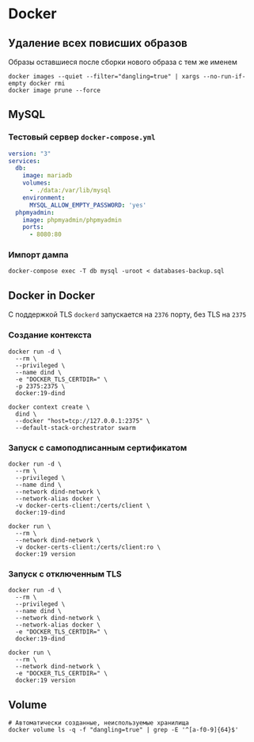 # Docker

## Удаление всех повисших образов

Образы оставшиеся после сборки нового образа с тем же именем

```shell
docker images --quiet --filter="dangling=true" | xargs --no-run-if-empty docker rmi
docker image prune --force
```

## MySQL

### Тестовый сервер `docker-compose.yml`

```yaml
version: "3"
services:
  db:
    image: mariadb
    volumes:
      - ./data:/var/lib/mysql
    environment:
      MYSQL_ALLOW_EMPTY_PASSWORD: 'yes'
  phpmyadmin:
    image: phpmyadmin/phpmyadmin
    ports:
      - 8080:80
```

### Импорт дампа

```shell
docker-compose exec -T db mysql -uroot < databases-backup.sql
```


## Docker in Docker

С поддержкой TLS `dockerd` запускается на `2376` порту, без TLS на `2375`


### Создание контекста

```shell
docker run -d \
  --rm \
  --privileged \
  --name dind \
  -e "DOCKER_TLS_CERTDIR=" \
  -p 2375:2375 \
  docker:19-dind

docker context create \
  dind \
  --docker "host=tcp://127.0.0.1:2375" \
  --default-stack-orchestrator swarm
```


### Запуск с самоподписанным сертификатом

```shell
docker run -d \
  --rm \
  --privileged \
  --name dind \
  --network dind-network \
  --network-alias docker \
  -v docker-certs-client:/certs/client \
  docker:19-dind

docker run \
  --rm \
  --network dind-network \
  -v docker-certs-client:/certs/client:ro \
  docker:19 version
```


### Запуск с отключенным TLS

```shell
docker run -d \
  --rm \
  --privileged \
  --name dind \
  --network dind-network \
  --network-alias docker \
  -e "DOCKER_TLS_CERTDIR=" \
  docker:19-dind

docker run \
  --rm \
  --network dind-network \
  -e "DOCKER_TLS_CERTDIR=" \
  docker:19 version
```


## Volume

```shell
# Автоматически созданные, неиспользуемые хранилища
docker volume ls -q -f "dangling=true" | grep -E '^[a-f0-9]{64}$'
```
